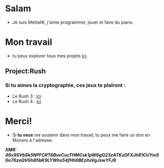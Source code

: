 # Salam
- Je suis MettaliK, j'aime programmer, jouer et faire du piano.

# Mon travail
- tu peux explorer tous mes projets [ici](https://github.com/MettaliK).

## Project:Rush
### Si tu aimes la cryptographie, ces jeux te plaîront :
- Le Rush 3 : [ici](./TIME.html)
- Le Rush 4 : [ici](./rush4.html)

# Merci!
- Si **tu veux** me soutenir dans mon travail, tu peux me faire un don en Monero à l'adresse:

***XMR: 46v9SVbSk5NPFCRT6BveCucTHMCsk1pW6gQ23zATKzDFXJhR1CUYm5Ge76zoQVGh85bK9LYWhs54fHh6BEzitsVgJswYFJ9***
